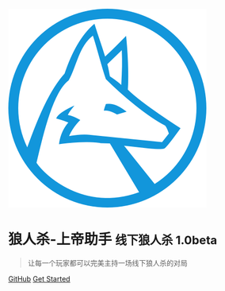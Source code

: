 ![logo](_media/icon.svg)

# 狼人杀-上帝助手 <small>线下狼人杀 1.0beta</small>

> 让每一个玩家都可以完美主持一场线下狼人杀的对局



<!-- - 简单、轻便 (压缩后 ~21kB)
- 无需生成 html 文件
- 众多主题 -->

[GitHub](https://github.com/CrazyLeoJay/god-helper)
[Get Started](README)